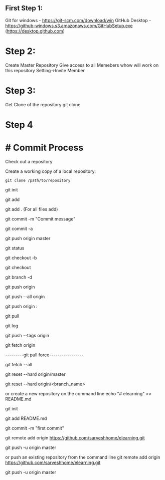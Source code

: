 ## First Step 1:

Git for windows - https://git-scm.com/download/win
GitHub Desktop - https://github-windows.s3.amazonaws.com/GitHubSetup.exe (https://desktop.github.com)

# Step 2:

Create Master Repository
Give access to all Memebers whow will work on this repository
  Setting->Invite Member

# Step 3:

Get Clone of the repository
 git clone <URL>
  
# Step 4

# # Commit Process


Check out a repository

Create a working copy of a local repository:

`git clone /path/to/repository`

git init

git add <filename>

git add . (For all files add)

git commit -m "Commit message"

git commit -a

git push origin master

git status

git checkout -b <branchname>

git checkout <branchname>

git branch -d <branchname>

git push origin <branchname>

git push --all origin

git push origin :<branchname>

git pull

git log

git push --tags origin

git fetch origin

---------git pull force-----------------

git fetch --all

git reset --hard origin/master

git reset --hard origin/<branch_name>

or create a new repository on the command line
echo "# elearning" >> README.md

git init

git add README.md

git commit -m "first commit"

git remote add origin https://github.com/sarveshhome/elearning.git

git push -u origin master

or push an existing repository from the command line
git remote add origin https://github.com/sarveshhome/elearning.git

git push -u origin master

